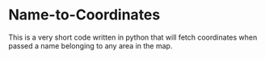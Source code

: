 # Name-to-Coordinates
This is a very short code written in python that will fetch coordinates when passed a name belonging to any area in the map.
